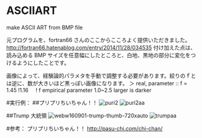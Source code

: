 # ASCIIART
make ASCII ART from BMP file

元プログラムを、fortran66 さんのここからこころよく提供いただきました。
http://fortran66.hatenablog.com/entry/2014/11/28/034535
付け加えた点は、読み込める BMP サイズを任意幅にしたところと、白地、黒地の部分に変化をつけるようにしたことです。

画像によって、経験論的パラメタを手動で調整する必要があります。絞りのｆとは逆に、数が大きいほど黒っぽい画像になります。
＞ real, parameter :: f = 1.45 !1.16      ! f empirical parameter  1.0~2.5 larger is darker

#実行例：
##プリプリちいちゃん！！
![puri2](https://user-images.githubusercontent.com/17177386/27517514-c6834278-5a08-11e7-8616-adff20247822.png)
![puri2aa](https://user-images.githubusercontent.com/17177386/27517492-7e0c5eda-5a08-11e7-9686-72452a86f9d3.png)

##Trump 大統領
![webw160901-trump-thumb-720xauto](https://user-images.githubusercontent.com/17177386/27517503-a502dcf8-5a08-11e7-9121-a8652d47ce10.jpg)
![trumpaa](https://user-images.githubusercontent.com/17177386/27517499-9a604ab0-5a08-11e7-9419-78092c084b5a.png)



#参考：
プリプリちいちゃん！！
http://pasu-chi.com/chi-chan/
